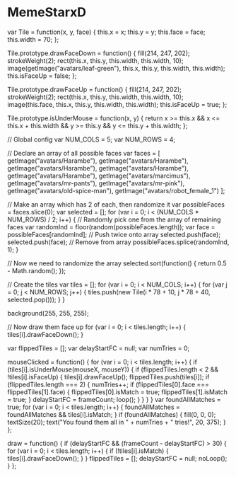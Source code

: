 # MemeStarxD
var Tile = function(x, y, face) {
    this.x = x;
    this.y = y;
    this.face = face;
    this.width = 70;
};

Tile.prototype.drawFaceDown = function() {
    fill(214, 247, 202);
    strokeWeight(2);
    rect(this.x, this.y, this.width, this.width, 10);
    image(getImage("avatars/leaf-green"), this.x, this.y, this.width, this.width);
    this.isFaceUp = false;
};

Tile.prototype.drawFaceUp = function() {
    fill(214, 247, 202);
    strokeWeight(2);
    rect(this.x, this.y, this.width, this.width, 10);
    image(this.face, this.x, this.y, this.width, this.width);
    this.isFaceUp = true;
};

Tile.prototype.isUnderMouse = function(x, y) {
    return x >= this.x && x <= this.x + this.width  &&
        y >= this.y && y <= this.y + this.width;
};

// Global config
var NUM_COLS = 5;
var NUM_ROWS = 4;

// Declare an array of all possible faces
var faces = [
    getImage("avatars/Harambe"),
    getImage("avatars/Harambe"),
    getImage("avatars/Harambe"),
    getImage("avatars/Harambe"),
    getImage("avatars/Harambe"),
    getImage("avatars/marcimus"),
    getImage("avatars/mr-pants"),
    getImage("avatars/mr-pink"),
    getImage("avatars/old-spice-man"),
    getImage("avatars/robot_female_1")
];

// Make an array which has 2 of each, then randomize it
var possibleFaces = faces.slice(0);
var selected = [];
for (var i = 0; i < (NUM_COLS * NUM_ROWS) / 2; i++) {
    // Randomly pick one from the array of remaining faces
    var randomInd = floor(random(possibleFaces.length));
    var face = possibleFaces[randomInd];
    // Push twice onto array
    selected.push(face);
    selected.push(face);
    // Remove from array
    possibleFaces.splice(randomInd, 1);
}

// Now we need to randomize the array
selected.sort(function() {
    return 0.5 - Math.random();
});

// Create the tiles
var tiles = [];
for (var i = 0; i < NUM_COLS; i++) {
    for (var j = 0; j < NUM_ROWS; j++) {
        tiles.push(new Tile(i * 78 + 10, j * 78 + 40, selected.pop()));
    }
}

background(255, 255, 255);

// Now draw them face up
for (var i = 0; i < tiles.length; i++) {
    tiles[i].drawFaceDown();
}

var flippedTiles = [];
var delayStartFC = null;
var numTries = 0;

mouseClicked = function() {
    for (var i = 0; i < tiles.length; i++) {
        if (tiles[i].isUnderMouse(mouseX, mouseY)) {
            if (flippedTiles.length < 2 && !tiles[i].isFaceUp) {
                tiles[i].drawFaceUp();
                flippedTiles.push(tiles[i]);
                if (flippedTiles.length === 2) {
                    numTries++;
                    if (flippedTiles[0].face === flippedTiles[1].face) {
                        flippedTiles[0].isMatch = true;
                        flippedTiles[1].isMatch = true;
                    }
                    delayStartFC = frameCount;
                    loop();
                }
            } 
        }
    }
    var foundAllMatches = true;
    for (var i = 0; i < tiles.length; i++) {
        foundAllMatches = foundAllMatches && tiles[i].isMatch;
    }
    if (foundAllMatches) {
        fill(0, 0, 0);
        textSize(20);
        text("You found them all in " + numTries + " tries!", 20, 375);
    }
};

draw = function() {
    if (delayStartFC && (frameCount - delayStartFC) > 30) {
        for (var i = 0; i < tiles.length; i++) {
            if (!tiles[i].isMatch) {
                tiles[i].drawFaceDown();
            }
        }
        flippedTiles = [];
        delayStartFC = null;
        noLoop();
    }
};
